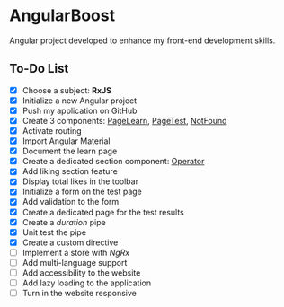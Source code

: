 # AngularBoost

Angular project developed to enhance my front-end development skills.  

## To-Do List
- [x] Choose a subject: **RxJS**
- [x] Initialize a new Angular project
- [x] Push my application on GitHub
- [x] Create 3 components: [PageLearn](src/app/components/page-learn), [PageTest](src/app/components/page-test), [NotFound](src/app/components/not-found)
- [x] Activate routing
- [x] Import Angular Material
- [x] Document the learn page
- [x] Create a dedicated section component: [Operator](src/app/components/operator)
- [x] Add liking section feature
- [x] Display total likes in the toolbar
- [x] Initialize a form on the test page
- [x] Add validation to the form
- [x] Create a dedicated page for the test results
- [x] Create a *duration* pipe
- [x] Unit test the pipe
- [x] Create a custom directive
- [ ] Implement a store with *NgRx*
- [ ] Add multi-language support
- [ ] Add accessibility to the website
- [ ] Add lazy loading to the application
- [ ] Turn in the website responsive 

